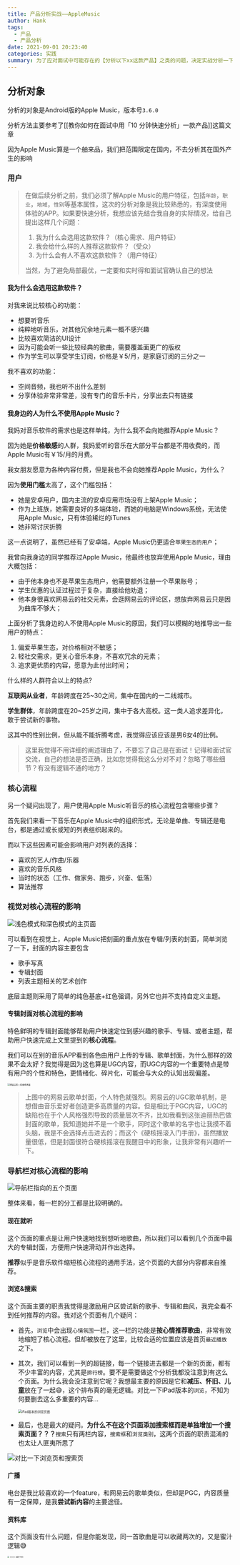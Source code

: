 ```yaml
---
title: 产品分析实战——AppleMusic
author: Hank
tags:
  - 产品
  - 产品分析
date: 2021-09-01 20:23:40
categories: 实践
summary: 为了应对面试中可能存在的【分析以下xx这款产品】之类的问题，决定实战分析一下一款产品
---
```


## 分析对象

分析的对象是Android版的Apple Music，版本号`3.6.0`

分析方法主要参考了[[教你如何在面试中用「10 分钟快速分析」一款产品]]这篇文章

因为Apple Music算是一个舶来品，我们把范围限定在国内，不去分析其在国外产生的影响

### 用户

> 在做后续分析之前，我们必须了解Apple Music的用户特征，包括`年龄`，`职业`，`地域`，`性别`等基本属性，这次的分析对象是我比较熟悉的，有深度使用体验的APP。如果要快速分析，我想应该先结合我自身的实际情况，给自己提出这样几个问题：
>
> 1. 我为什么会选用这款软件？（核心需求、用户特征）
> 2. 我会给什么样的人推荐这款软件？（受众）
> 3. 为什么会有人不喜欢这款软件？（用户特征）
>
> 当然，为了避免局部最优，一定要和实时得和面试官确认自己的想法

#### 我为什么会选用这款软件？

对我来说比较核心的功能：

+ 想要听音乐
+ 纯粹地听音乐，对其他冗余地元素一概不感兴趣
+ 比较喜欢简洁的UI设计
+ 因为可能会听一些比较经典的歌曲，需要覆盖面更广的版权
+ 作为学生可以享受学生订阅，价格是￥5/月，是家庭订阅的三分之一

我不喜欢的功能：

+ 空间音频，我也听不出什么差别
+ 分享体验非常非常差，没有专门的音乐卡片，分享出去只有链接

#### 我身边的人为什么不使用Apple Music？

我妈对音乐软件的需求也是这样单纯，为什么我不会向她推荐Apple Music？

因为她是**价格敏感**的人群，我妈爱听的音乐在大部分平台都是不用收费的，而Apple Music有￥15/月的月费。

我女朋友愿意为各种内容付费，但是我也不会向她推荐Apple Music，为什么？

因为**使用门槛**太高了，这个门槛包括：

+ 她是安卓用户，国内主流的安卓应用市场没有上架Apple Music；
+ 作为上班族，她需要良好的多端体验，而她的电脑是Windows系统，无法使用Apple Music，只有体验稀烂的iTunes
+ 她非常讨厌折腾

这一点说明了，虽然已经有了安卓端，Apple Music仍更适合`苹果生态的用户`；

我曾向我身边的同学推荐过Apple Music，他最终也放弃使用Apple Music，理由大概包括：

+ 由于他本身也不是苹果生态用户，他需要额外注册一个苹果账号；
+ 学生优惠的认证过程过于复杂，直接给他劝退；
+ 他本身很喜欢网易云的社交元素，会逛网易云的评论区，想放弃网易云只是因为曲库不够大；

上面分析了我身边的人不使用Apple Music的原因，我们可以模糊的地推导出一些用户的特点：

1. 偏爱苹果生态，对价格相对不敏感；
2. 轻社交需求，更关心音乐本身，不喜欢冗余的元素；
3. 追求更优质的内容，愿意为此付出时间；

什么样的人群符合以上的特点?

**互联网从业者**，年龄跨度在25~30之间，集中在国内的一二线城市。

**学生群体**，年龄跨度在20~25岁之间，集中于各大高校。这一类人追求差异化，敢于尝试新的事物。

这其中的性别比例，但从能不能折腾考虑，我觉得应该应该是男6女4的比例。

> 这里我觉得不用详细的阐述理由了，不要忘了自己是在面试！记得和面试官交流，自己的想法是否正确，比如您觉得我这么分对不对？忽略了哪些细节？有没有逻辑不通的地方？

### 核心流程

另一个疑问出现了，用户使用Apple Music听音乐的核心流程包含哪些步骤？

首先我们来看一下音乐在Apple Music中的组织形式，无论是单曲、专辑还是电台，都是通过或长或短的列表组织起来的。

而以下这些因素可能会影响用户对列表的选择：

+ 喜欢的艺人/作曲/乐器
+ 喜欢的音乐风格
+ 当时的状态（工作、做家务、跑步，兴奋、低落）
+ 算法推荐

### 视觉对核心流程的影响

![浅色模式和深色模式的主页面](https://my-picbed.oss-cn-hangzhou.aliyuncs.com/20210831221500.png)

可以看到在视觉上，Apple Music把刻画的重点放在专辑/列表的封面，简单浏览了一下，封面的内容主要包含

+ 歌手写真
+ 专辑封面
+ 列表主题相关的艺术创作

底层主题则采用了简单的纯色基底+红色强调，另外它也并不支持自定义主题。

#### 专辑封面对核心流程的影响

特色鲜明的专辑封面能够帮助用户快速定位到感兴趣的歌手、专辑、或者主题，帮助用户快速完成上文里提到的**核心流程**。

我们可以在别的音乐APP看到各色由用户上传的专辑、歌单封面，为什么那样的效果不会太好？我觉得是因为这也算是UGC内容，而UGC内容的一个重要特点是带有用户的个性和特色，更情绪化、碎片化，可能会与大众的认知出现偏差。

<img src="https://my-picbed.oss-cn-hangzhou.aliyuncs.com/20210901154756.png" alt="网易云的一些歌单界面" style="zoom: 33%;" />

> 上图中的网易云歌单封面，个人特色就强烈。网易云的UGC歌单机制，是想借由音乐爱好者创造更多高质量的内容。但是相比于PGC内容，UGC的缺陷也在于个人风格强烈导致的质量层次不齐，比如我看到这张迪丽热巴做封面的歌单，我知道她并不是一个歌手，同时这个歌单的名字也让我摸不着头脑，我是不会选择点击进去的；而这个《硬核摇滚入门手册》，虽然播放量很低，但是封面很符合硬核摇滚在我醒目中的形象，让我非常有兴趣听一下。

### 导航栏对核心流程的影响

![导航栏指向的五个页面](C:/Users/76084/AppData/Roaming/Typora/typora-user-images/image-20210901191451972.png)

整体来看，每一栏的分工都是比较明确的。

#### 现在就听

这个页面的重点是让用户快速地找到想听地歌曲，所以我们可以看到几个页面中最大的专辑封面，方便用户快速滑动并作出选择。

**推荐**似乎是音乐软件缩短核心流程的通用手法，这个页面的大部分内容都来自推荐。

#### 浏览&搜索

这个页面主要的职责我觉得是激励用户区尝试新的歌手、专辑和曲风，我完全看不到任何推荐的内容。我对这个页面有几个疑问：

+ 首先，`浏览`中会出现`心情氛围`一栏，这一栏的功能是**按心情推荐歌曲**，非常有效地缩短了核心流程。但却被放在了这里，比较合适的位置应该是首页`最近播放`之下。

+ 其次，我们可以看到一列的超链接，每一个链接进去都是一个新的页面，都有不少丰富的内容，尤其是`排行榜`。要不是需要做这个分析我都没注意到有这么个页面。为什么我会没注意到它呢？我想最主要的原因是它和**减压、怀旧、儿童**放在了一起😅，这个排布真的毫无逻辑。对比一下iPad版本的`浏览`，不知为何要删去这么多重要的内容...

  <img src="C:/Users/76084/AppData/Roaming/Typora/typora-user-images/image-20210901201301008.png" alt="iPad版本的浏览页面" style="zoom:50%;" />

+ 最后，也是最大的疑问。**为什么不在这个页面添加搜索框而是单独增加一个搜索页面？？？**`搜索`只有两栏内容，`搜索框`和`浏览类别`，这两个页面的职责混淆的也太让人匪夷所思了

![对比一下浏览页和搜索页](https://my-picbed.oss-cn-hangzhou.aliyuncs.com/20210901193725.png)

#### 广播

电台是我比较喜欢的一个feature，和网易云的歌单类似，但却是PGC，内容质量有一定保障，是我**尝试新内容**的主要途径。

#### 资料库

这个页面没有什么问题，但是你能发现，同一首歌曲是可以收藏两次的，又是蜜汁逻辑😅

<img src="C:/Users/76084/AppData/Roaming/Typora/typora-user-images/image-20210901201600399.png" alt="《小小》收藏了两次" style="zoom:25%;" />

